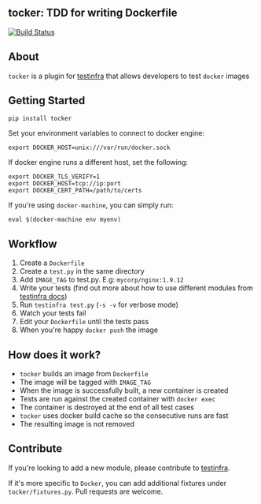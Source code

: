tocker: TDD for writing Dockerfile
-----------------------------------
[![Build Status](https://travis-ci.org/geeknam/tocker.svg?branch=master)](https://travis-ci.org/geeknam/tocker)

## About

`tocker` is a plugin for [testinfra](https://github.com/philpep/testinfra/) that allows developers to test `docker` images


## Getting Started

    pip install tocker

Set your environment variables to connect to docker engine:

    export DOCKER_HOST=unix:///var/run/docker.sock

If docker engine runs a different host, set the following:

    export DOCKER_TLS_VERIFY=1
    export DOCKER_HOST=tcp://ip:port
    export DOCKER_CERT_PATH=/path/to/certs

If you're using `docker-machine`, you can simply run:

    eval $(docker-machine env myenv)


## Workflow

1. Create a `Dockerfile`
2. Create a `test.py` in the same directory
3. Add `IMAGE_TAG` to test.py. E.g: `mycorp/nginx:1.9.12`
4. Write your tests (find out more about how to use different modules from [testinfra docs](http://testinfra.readthedocs.org/en/latest/modules.html))
5. Run `testinfra test.py` (`-s -v` for verbose mode)
6. Watch your tests fail
7. Edit your `Dockerfile` until the tests pass
8. When you're happy `docker push` the image

## How does it work?

- `tocker` builds an image from `Dockerfile`
- The image will be tagged with `IMAGE_TAG`
- When the image is successfully built, a new container is created
- Tests are run against the created container with `docker exec`
- The container is destroyed at the end of all test cases
- `tocker` uses docker build cache so the consecutive runs are fast
- The resulting image is not removed

## Contribute
If you're looking to add a new module, please contribute to [testinfra](https://github.com/philpep/testinfra/).

If it's more specific to `Docker`, you can add additional fixtures under `tocker/fixtures.py`. Pull requests are welcome.

